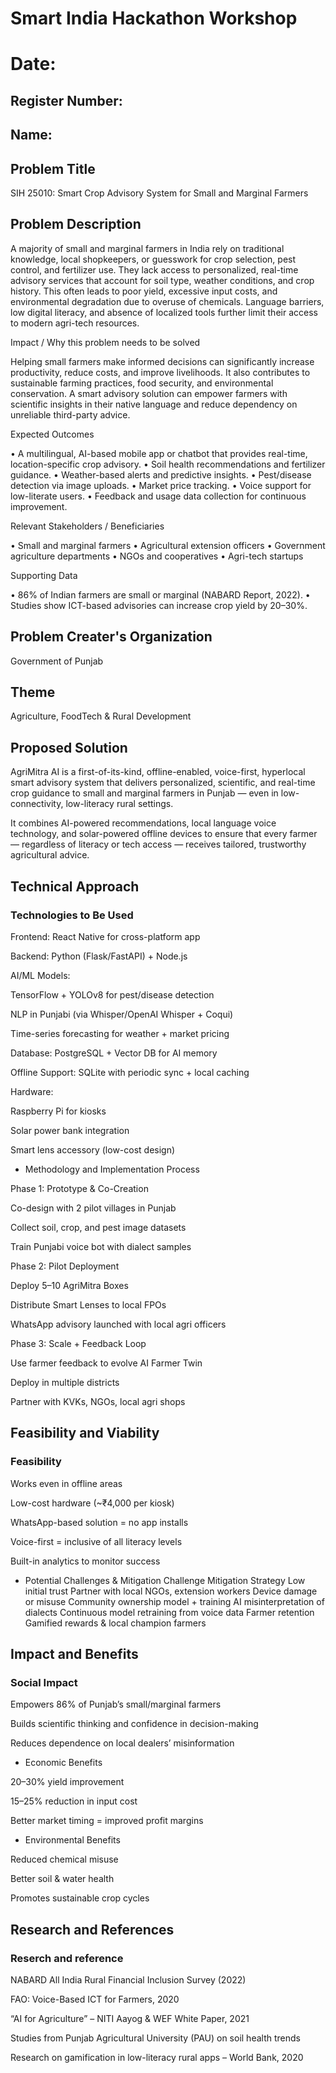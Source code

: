 # Smart India Hackathon Workshop
# Date:
## Register Number:
## Name:
## Problem Title
SIH 25010: Smart Crop Advisory System for Small and Marginal Farmers
## Problem Description
A majority of small and marginal farmers in India rely on traditional knowledge, local shopkeepers, or guesswork for crop selection, pest control, and fertilizer use. They lack access to personalized, real-time advisory services that account for soil type, weather conditions, and crop history. This often leads to poor yield, excessive input costs, and environmental degradation due to overuse of chemicals. Language barriers, low digital literacy, and absence of localized tools further limit their access to modern agri-tech resources.

Impact / Why this problem needs to be solved

Helping small farmers make informed decisions can significantly increase productivity, reduce costs, and improve livelihoods. It also contributes to sustainable farming practices, food security, and environmental conservation. A smart advisory solution can empower farmers with scientific insights in their native language and reduce dependency on unreliable third-party advice.

Expected Outcomes

• A multilingual, AI-based mobile app or chatbot that provides real-time, location-specific crop advisory.
• Soil health recommendations and fertilizer guidance.
• Weather-based alerts and predictive insights.
• Pest/disease detection via image uploads.
• Market price tracking.
• Voice support for low-literate users.
• Feedback and usage data collection for continuous improvement.

Relevant Stakeholders / Beneficiaries

• Small and marginal farmers
• Agricultural extension officers
• Government agriculture departments
• NGOs and cooperatives
• Agri-tech startups

Supporting Data

• 86% of Indian farmers are small or marginal (NABARD Report, 2022).
• Studies show ICT-based advisories can increase crop yield by 20–30%.

## Problem Creater's Organization
Government of Punjab

## Theme
Agriculture, FoodTech & Rural Development

## Proposed Solution
AgriMitra AI is a first-of-its-kind, offline-enabled, voice-first, hyperlocal smart advisory system that delivers personalized, scientific, and real-time crop guidance to small and marginal farmers in Punjab — even in low-connectivity, low-literacy rural settings.

It combines AI-powered recommendations, local language voice technology, and solar-powered offline devices to ensure that every farmer — regardless of literacy or tech access — receives tailored, trustworthy agricultural advice.


## Technical Approach
<h3>Technologies to Be Used</h3>

Frontend: React Native for cross-platform app

Backend: Python (Flask/FastAPI) + Node.js

AI/ML Models:

TensorFlow + YOLOv8 for pest/disease detection

NLP in Punjabi (via Whisper/OpenAI Whisper + Coqui)

Time-series forecasting for weather + market pricing

Database: PostgreSQL + Vector DB for AI memory

Offline Support: SQLite with periodic sync + local caching

Hardware:

Raspberry Pi for kiosks

Solar power bank integration

Smart lens accessory (low-cost design)

* Methodology and Implementation Process

Phase 1: Prototype & Co-Creation

Co-design with 2 pilot villages in Punjab

Collect soil, crop, and pest image datasets

Train Punjabi voice bot with dialect samples

Phase 2: Pilot Deployment

Deploy 5–10 AgriMitra Boxes

Distribute Smart Lenses to local FPOs

WhatsApp advisory launched with local agri officers

Phase 3: Scale + Feedback Loop

Use farmer feedback to evolve AI Farmer Twin

Deploy in multiple districts

Partner with KVKs, NGOs, local agri shops






  
## Feasibility and Viability
<h3>Feasibility</h3>

Works even in offline areas

Low-cost hardware (~₹4,000 per kiosk)

WhatsApp-based solution = no app installs

Voice-first = inclusive of all literacy levels

Built-in analytics to monitor success

* Potential Challenges & Mitigation
Challenge	Mitigation Strategy
Low initial trust	Partner with local NGOs, extension workers
Device damage or misuse	Community ownership model + training
AI misinterpretation of dialects	Continuous model retraining from voice data
Farmer retention	Gamified rewards & local champion farmers





  
## Impact and Benefits
<h3>Social Impact</h3>

Empowers 86% of Punjab’s small/marginal farmers

Builds scientific thinking and confidence in decision-making

Reduces dependence on local dealers’ misinformation

* Economic Benefits

20–30% yield improvement

15–25% reduction in input cost

Better market timing = improved profit margins

* Environmental Benefits

Reduced chemical misuse

Better soil & water health

Promotes sustainable crop cycles




  
## Research and References
<h3> Reserch and reference </h3>
NABARD All India Rural Financial Inclusion Survey (2022)

FAO: Voice-Based ICT for Farmers, 2020

“AI for Agriculture” – NITI Aayog & WEF White Paper, 2021

Studies from Punjab Agricultural University (PAU) on soil health trends

Research on gamification in low-literacy rural apps – World Bank, 2020
